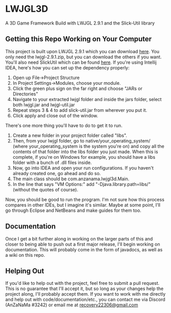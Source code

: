 # LWJGL3D
A 3D Game Framework Build with LWJGL 2.9.1 and the Slick-Util library

## Getting this Repo Working on Your Computer
This project is built upon LWJGL 2.9.1 which you can download [here](https://sourceforge.net/projects/java-game-lib/files/Official%20Releases/LWJGL%202.9.1/). You only need the lwjgl-2.9.1.zip, but you can download the others if you want. You'll also need SlickUtil which can be found [here](http://slick.ninjacave.com/slick-util/). If you're using Intellij IDEA, here's how you can set up the dependency properly:
1) Open up File->Project Structure
2) In Project Settings->Modules, choose your module.
3) Click the green plus sign on the far right and choose "JARs or Directories"
4) Navigate to your extracted lwjgl folder and inside the jars folder, select both lwjgl.jar and lwjgl-util.jar
5) Repeat steps 3 & 4 to add slick-util.jar from wherever you put it.
6) Click apply and close out of the window.

There's one more thing you'll have to do to get it to run. 
1) Create a new folder in your project folder called "libs". 
2) Then, from your lwjgl folder, go to native/your_operating_system/ (where your_operating_system is the system you're on) and copy all the contents of that folder into the libs folder you just made. When this is complete, if you're on Windows for example, you should have a libs folder with a bunch of .dll files inside. 
3) Now, go into IDEA and open your run configurations. If you haven't already created one, go ahead and do so. 
4) The main class should be com.anzanama.lwjgl3d.Main. 
5) In the line that says "VM Options:" add "-Djava.library.path=libs/" (without the quotes of course).

Now, you should be good to run the program. I'm not sure how this process compares in other IDEs, but I imagine it's similar. Maybe at some point, I'll go through Eclipse and NetBeans and make guides for them too.

## Documentation
Once I get a bit further along in working on the larger parts of this and closer to being able to push out a first major release, I'll begin working on documentation. This will probably come in the form of javadocs, as well as a wiki on this repo.

## Helping Out
If you'd like to help out with the project, feel free to submit a pull request. This is no guarantee that I'll accept it, but so long as your changes help the project along, I'll probably accept them. If you want to work with me directly and help out with code/documentation/etc., you can contact me via Discord (AnZaNaMa \#3242) or email me at recovery22306@gmail.com

